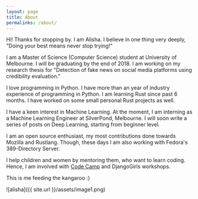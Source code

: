 ```yaml
---
layout: page
title: About
permalinks: /about/
---
```


Hi! Thanks for stopping by. I am Alisha. I believe in one thing very deeply, "Doing your best means never stop trying!"

I am a Master of Science (Computer Science) student at University of Melbourne. I will be graduating by the end of 2018. I am working on my research thesis for "Detection of fake news on social media platforms using credibility evaluation."

I love programming in Python. I have more than an year of industry experience of programming in Python. I am learning Rust since past 6 months. I have worked on some small personal Rust projects as well.

I have a keen interest in Machine Learning. At the moment, I am interning as a Machine Learning Engineer at SilverPond, Melbourne. I will soon write a series of posts on Deep Learning, starting from beginner level.

I am an open source enthusiast, my most contributions done towards Mozilla and Rustlang. Though, these days
I am also working with Fedora's 389-Directory Server.

I help children and women by mentoring them, who want to learn coding. Hence, I am involved with [Code Camp](https://alisha17.github.io/code%20camp/2017/09/29/codecamp.html) and DjangoGirls workshops.

This is me feeding the kangaroo :)

![alisha]({{ site.url }}/assets/image1.png)

